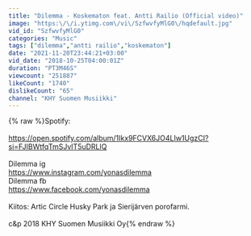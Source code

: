 ```yaml
---
title: "Dilemma - Koskematon feat. Antti Railio (Official video)"
image: "https:\/\/i.ytimg.com\/vi\/SzfwvfyMlG0\/hqdefault.jpg"
vid_id: "SzfwvfyMlG0"
categories: "Music"
tags: ["dilemma","antti railio","koskematon"]
date: "2021-11-20T23:44:21+03:00"
vid_date: "2018-10-25T04:00:01Z"
duration: "PT3M46S"
viewcount: "251887"
likeCount: "1740"
dislikeCount: "65"
channel: "KHY Suomen Musiikki"
---
```

{% raw %}Spotify: <br /><br /><a rel="nofollow" target="blank" href="https://open.spotify.com/album/1Ikx9FCVX6JO4LIw1UgzCI?si=FJIBWtfqTmSJvIT5uDRLlQ">https://open.spotify.com/album/1Ikx9FCVX6JO4LIw1UgzCI?si=FJIBWtfqTmSJvIT5uDRLlQ</a><br /><br />Dilemma ig <br /><a rel="nofollow" target="blank" href="https://www.instagram.com/yonasdilemma">https://www.instagram.com/yonasdilemma</a><br />Dilemma fb<br /><a rel="nofollow" target="blank" href="https://www.facebook.com/yonasdilemma">https://www.facebook.com/yonasdilemma</a><br /><br />Kiitos: Artic Circle Husky Park ja Sierijärven porofarmi.<br /><br />c&amp;p 2018 KHY Suomen Musiikki Oy{% endraw %}
